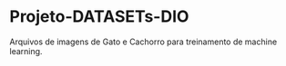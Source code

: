# Projeto-DATASETs-DIO
Arquivos de imagens de Gato e Cachorro para treinamento de  machine learning.
